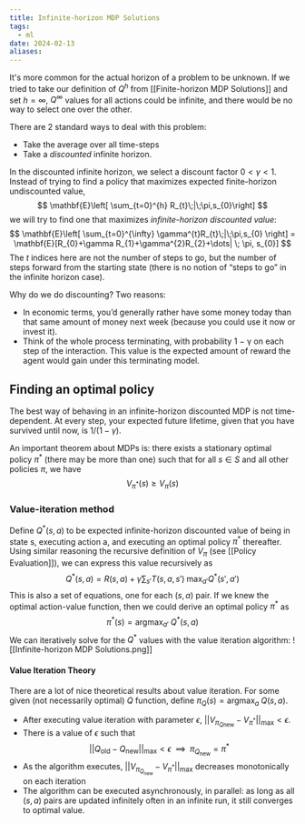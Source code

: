 ```yaml
---
title: Infinite-horizon MDP Solutions
tags:
  - ml
date: 2024-02-13
aliases:
---
```

It's more common for the actual horizon of a problem to be unknown. If we tried to take our definition of $Q^{h}$ from [[Finite-horizon MDP Solutions]] and set $h=\infty$, $Q^{\infty}$ values for all actions could be infinite, and there would be no way to select one over the other.

There are 2 standard ways to deal with this problem:
- Take the average over all time-steps
- Take a *discounted* infinite horizon.

In the discounted infinite horizon, we select a discount factor $0 < \gamma <1$. Instead of trying to find a policy that maximizes expected finite-horizon undiscounted value, 
$$
\mathbf{E}\left[ \sum_{t=0}^{h} R_{t}\;|\;\pi,s_{0}\right]
$$
we will try to find one that maximizes *infinite-horizon discounted value*:
$$
\mathbf{E}\left[ \sum_{t=0}^{\infty} \gamma^{t}R_{t}\;|\;\pi,s_{0} \right] = \mathbf{E}[R_{0}+\gamma R_{1}+\gamma^{2}R_{2}+\dots| \; \pi, s_{0}]
$$
The $t$ indices here are not the number of steps to go, but the number of steps forward from the starting state (there is no notion of “steps to go” in the infinite horizon case).

Why do we do discounting? Two reasons:
- In economic terms, you’d generally rather have some money today than that same amount of money next week (because you could use it now or invest it). 
- Think of the whole process terminating, with probability 1 − γ on each step of the interaction. This value is the expected amount of reward the agent would gain under this terminating model.

## Finding an optimal policy
The best way of behaving in an infinite-horizon discounted MDP is not time-dependent. At every step, your expected future lifetime, given that you have survived until now, is $1/(1 − \gamma)$.

An important theorem about MDPs is: there exists a stationary optimal policy $\pi^{*}$ (there may be more than one) such that for all $s \in S$ and all other policies $\pi$, we have
$$
V_{\pi^{*}}(s)\geq V_{\pi}(s)
$$
### Value-iteration method
Define $Q^{*}(s,a)$ to be expected infinite-horizon discounted value of being in state s, executing action a, and executing an optimal policy $\pi^{*}$ thereafter. Using similar reasoning the recursive definition of $V_{\pi}$ (see [[Policy Evaluation]]), we can express this value recursively as
$$
Q^{*}(s,a)=R(s,a)+\gamma \sum_{s'}T(s,a,s') \; \max_{a'}Q^{*}(s',a')
$$
This is also a set of equations, one for each $(s, a)$ pair. If we knew the optimal action-value function, then we could derive an optimal policy $\pi^{*}$ as
$$
\pi^{*}(s)=\text{argmax}_{a'}\;Q^{*}(s,a)
$$
We can iteratively solve for the $Q^{*}$ values with the value iteration algorithm:
![[Infinite-horizon MDP Solutions.png]]

#### Value Iteration Theory
There are a lot of nice theoretical results about value iteration. For some given (not necessarily optimal) $Q$ function, define $\pi_{Q}(s)=\text{argmax}_{a} \; Q(s,a)$.
- After executing value iteration with parameter $\epsilon$, $|| V_{\pi_{Q\text{new}}} - V_{\pi^{*}}||_{\text{max}} < \epsilon$.
- There is a value of $\epsilon$ such that
$$
|| Q_{\text{old}}-Q_{\text{new}} ||_{\text{max}}<\epsilon \; \; \implies \; \; \pi_{Q_{\text{new}}}=\pi^{*}
$$
- As the algorithm executes, $|| V_{\pi_{Q_{\text{new}}}} - V_{\pi^{*}} ||_{\text{max}}$ decreases monotonically on each iteration
- The algorithm can be executed asynchronously, in parallel: as long as all $(s, a)$ pairs are updated infinitely often in an infinite run, it still converges to optimal value.
